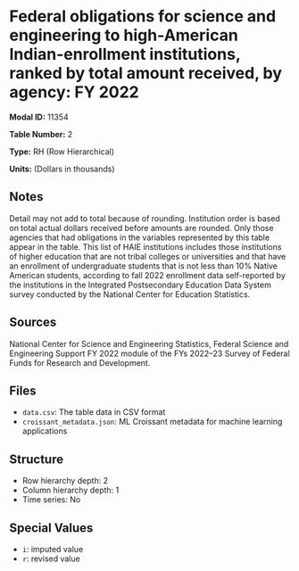 # Federal obligations for science and engineering to high-American Indian-enrollment institutions, ranked by total amount received, by agency: FY 2022

**Modal ID:** 11354

**Table Number:** 2

**Type:** RH (Row Hierarchical)

**Units:** (Dollars in thousands)

## Notes

Detail may not add to total because of rounding. Institution order is based on total actual dollars received before amounts are rounded. Only those agencies that had obligations in the variables represented by this table appear in the table. This list of HAIE institutions includes those institutions of higher education that are not tribal colleges or universities and that have an enrollment of undergraduate students that is not less than 10% Native American students, according to fall 2022 enrollment data self-reported by the institutions in the Integrated Postsecondary Education Data System survey conducted by the National Center for Education Statistics.

## Sources

National Center for Science and Engineering Statistics, Federal Science and Engineering Support FY 2022 module of the FYs 2022–23 Survey of Federal Funds for Research and Development.

## Files

- `data.csv`: The table data in CSV format
- `croissant_metadata.json`: ML Croissant metadata for machine learning applications

## Structure

- Row hierarchy depth: 2
- Column hierarchy depth: 1
- Time series: No

## Special Values

- `i`: imputed value
- `r`: revised value
